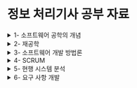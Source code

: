 # 정보 처리기사 공부 자료

<details>
    <summary>1- 소프트웨어 공학의 개념</summary>
1-1) 소프트웨어의 특징<br>
상품성, 복잡성, 변경 가능성, 복제성<br><br>
1-2) 시스템의 개요와 기본요소<br>
입력, 처리, 출력, 제어, 피드백으로 구성(그림 암기)<br>
<img src="https://github.com/sc11046/Capstone/assets/121782720/eb9ab375-6ff5-467d-91f5-93424ca60cf0" width="400" height="300"/><br><br>
1-3) 소프트웨어의 위기<br>
원인 : 개발 비용 증가, 유지 보수 비용<br><br>
2) 소프트웨어 공학<br>
신뢰성 중요<br>
</details>

<details>
    <summary>2- 재공학</summary>
1)재공학<br>
1-1) 소프트웨어 재공학의 장점, 목표, 과정<br>
장점: 프로젝트 실패 위험 감소<br>
목표 유지보수성 향상이 최우선 (잘바꿔서 써먹자)<br>
과정 : 분석->구성->역공학->이식<br><br>
2) 역공학<br>
기존의 있는 것을 재문서화 하는 것<br><br>
3) CASE<br>
소프트엔지니어링을 돕는 자동화 도구<br>
3-1) 기능<br>
개발 신속, 정확 품질 향상<br>
소프트웨어 생명 주기의 전체 단계 연결<br>
시스템의 문서화 및 명세화<br>
개발단계의 표준화<br>
3-2) 장점<br>
비용 절약, 생산성 향상<br>
3-3) 분류<br>
상위 : 요구분석 설계 지원<br>
하위 : 코드 작성, 테스트, 문서화<br>
통합 : 소프트웨어 개발 주기 전체 과정 지원 관리<br><br>
3-4) 요구사항 분석을 위한 CASE도구<br>
SADT : SotfTech사에서 개발 된 CASE를 도와주는 소프트웨어 툴, 시스템 정의, 소프트웨어 요구사항 분석 및 설계 도구, <br>구조적 요구분석을 하기 위해 블록 다이어 그램을 채택하는 자동화 도구<br>
</details>

<details>
    <summary>3- 소프트웨어 개발 방법론</summary>
1) 소프트웨어 설계 방법론<br>
1-1) 소프트웨어 생명주기<br>
타당성 검토-> 개발 계획-> 요구사항 분석-> 설계->구현->테스트->운용->유지보수<br>
1-2) 폭포수 모형의 개요(고전적 생명주기 모형)<br>	
Boehm이 제시, 소규모 소프트웨어 개발에 적합 수정이 어려움<br>
1-3) 나선형 모형 (Spiral 모형) 그림 자주 출제<br>
Boehm이 제시, 위험을 관리하고 최소화가 목적<br>
나선을 따라 돌면서 개발 순서를 반복하여 수행하는 점진적 방식으로 누락된 요구사항을 추가 할 수 있음<br>
<img src="https://github.com/sc11046/Capstone/assets/121782720/977b2ee3-2f45-4f4a-9750-c1e00aa54cbf" width="400" height="300"/><br>
계획 수립-> 위험 분석-> 개발 및 검증-> 고객 평가 <br>
1-4) 하향식과 상향식 설계<br>
하향식 설계 : 제일 상위에 있는 Main User Function에서 시작해 기능을 하위 기능들로 나눠가면서 설계하는 방식 (뿌리->곁가지)<br>
상향식 설계 : 가장 기본적인 컴포넌트를 먼저 설계한 다음 이것을 사용하는 상위 수준의 컴포넌트 설계하는 방식 <br>
1-5) 프로토타입 모형의 개요<br>
개발될 시스템의 견본을 미리 만들어 최종 결과물을 예측하는 모형<br>
개발이 완료되고 문제점을 알 수 있는 폭포수 모형의 단점을 보완하기위한 모형으로 요구사항을 충실히 반영 가능<br>
1- 6) HIPO<br>
입력->처리->출력로 구성되는 시스템 분석 및 설계 시스템 문서화용 기법<br>
가시적 도표(전체적인 기능과 흐름을 볼 수 있음), 총체적 다이어그램, 세부적 다이어그램으로 구성<br>
하향식 소프트웨어 개발을 위한 문서화 도구<br>
1-7) V-모델<br>
폭포수 모형에 시스템 검증과 테스트 작업을 강조한 모델<br>
(그림필수 기억)<br>
<img src="https://github.com/sc11046/Capstone/assets/121782720/7bcc059a-8b6e-4104-ad07-55fece1c8a3e" width="600" height="300"/><br><br>
2) 애자일 개발 방법론<br>
실제로 목표하는대로 만들어 졌는가만 확인하는 방법<br>
종류 : 익스트림 프로그래밍(XP), 스크럼, 린, DSDM, FDD, Crystal, ASD, DAD<br><br>
3) XP<br>
아주 빨리 양질의 소프트웨어 만드는 것<br>
소통, 단순성, 피드백, 용기, 존중<br>
3-1) XP과정<br>
<img src="https://github.com/sc11046/Capstone/assets/121782720/d18b020d-3012-4c11-b7d1-de70f9e0ef33" width="600" height="300"/><br>
Spike : 요구사항 확인<br>
User Stories : 사용자의 요구사항을 시나리오로 표현<br>
Release planing : 몇개의 스토리가 적용되어 부분적으로 기능이 완료된 제품을 제공하는것<br>
iteration : 하나의 릴리즈를 세분화한 단위1~3주 단위로 진행 새로운 요구사항이 들어가는 과정 <br>
Aceeptance Test : 테스트를 통해 만들어지는 것을 확인<br>
Small Release : 작은 단위로 실행할 수 있도록 만드는 것<br>
3-2) XP의 12가지 실천사항<br>
짝프로그래밍 : 한 사람은 개발, 한 사람은 테스트<br>
Planing Game : 게임처럼 선수와 규칙, 목표를 두고 기획<br>
Test Driven : 실제 코드 작성 전 단위 테스트부터 작성 및 수행<br>
Whole Team : 고객 즉 사용자가 프로젝트 팀원으로 속하는 것<br>
Continous integration : 상시 빌드 및 배포상태 유지<br>
Design Improvement : 기븐 변경없이 중복성/복장성 제거<br>
Small Releases : 짧은 주기로 잦은 릴리즈를 함으로써 고객이 변경사항을 볼 수 있게 함<br>
Coding Standards : 소스 코드 작성 포맷과 규칙을 작성<br>
Collective Code Ownership : 팀의 누구라도 코드 수정가능<br>
Simple Design : 가능한 간결한 디자인 상태 유지<br>
Systm Metaphor : 최종적으로 개발되어야 할 시스템의 구조 기술<br>
Sustainable Pace : 개발자에게 너무 과도한 업무 x<br>
3-3) 효과적인 프로젝트 관리를 위한 3대 요소<br>
사람 - 인적 자원<br>
문제 - 문제 인식<br>
프로세스 - 작업 계획<br>
</details>

<details>
    <summary>4- SCRUM</summary>
1) 기본 원리<br>
<img src="https://github.com/sc11046/Capstone/assets/121782720/75ae51e0-74ef-4819-80b3-ced41d234404" width="600" height="300"/><br>
기능 협업을 기준으로 배치된 팀은 스프린트(30일) 단위로 소프트웨어를 개발<br>
요구사항, 아키텍처, 설계가 프로젝트 전반에 걸쳐 잘 나와야함<br><br>
2) 역할<br>
제품 책임자 : 개발 담당자, 요구사항 파악 후 기능 목록 작성, 우선순위 설정<br>
스크럼 마스터 : 업부 배분만 함, 감독의 느낌<br>
스크럼 팀 : 이외 나머지 팀원 기능을 작업 단위로 분류<br>
</details>

<details>
    <summary>5- 현행 시스템 분석</summary>
1)현행 시스템 분석<br>
1-1) 정의와 목적<br>
개발시스템의 개발 범위 이행 방향 확인 가능<br>
1-2) 현행 시스템 파악 절차<br>
1단계 (시스템 구성 파악(회사 조직, 흐름) - 시스템 기능 파악(부서의 대한 기능) )<br>
2단계 (아키텍처(회사의 구성 파악) - 소프트웨어 구성 파악))<br>
3단계 (시스테메 하드웨어 현황 파악 - 네트워크 구성 파악)<br>
1-3) 시스템 아키텍처<br>
시스템 내에서 각각의 구조와 구성 서로 어떻게 움직이는지 짜놓은 것<br>
핵심적인 것이 무엇인지 파악<br>
시스템 전체 구조, 행위, 원리가 어떻게 작동되는지 설명하는 틀 전체적인 조직도<br>
시스템 아키텍처<->소프트웨어 아키텍처 -> 소프트웨어 상세 설계 (상호작용)<br><br>
2) 시스템 및 인터페이스 현황 파악<br>
2-1) 시스템 구성 파악<br>
조직내에 업무를 파악 할 수 있도록 하며, 시스템 내 명칭, 기능 등 주요 기능 명시<br>
2-2) 시스템 기능 파악<br>
각각의 시스템의 기능별로 구분<br>
2-3) 인터페이스 현황 파악<br>
각각의 시스템이 타 단위 업무 시스템과 서로 주고받는 데이터의 연계유형<br>
2-4) EAI<br>
기업 내 모든 어플리케이션 통합 <br>
2-5) FEP(전위처리기)<br>
입력 데이터를 프로세스가 처리하기전에 미리 처리해 시간 단축<br><br>
3) 소프트웨어, 하드웨어, 네트워크 현황 파악<br>
3-1) 소프트웨어 구성 파악<br>
내부의 있는 업무 처리용 소프트웨어의 품명, 용도, 라이선스 방식 파악<br>
3-2) 하드웨어 구성 파악<br>
회사의 설치되어있는 컴퓨터 사양, 서버 이중화 확인<br><br>
4) 플랫폼<br>
기반 시설, 즉 소프트웨어를 만들기 위한 기반<br>
JAVA기반, NET기반 등<br>
4-1) 플랫폼 성능 특성 분석<br>
플랫폼 성능을 파악하고 개선 방향 제시<br>
특성 분석 항목 : 응답 시간. 가용성, 사용률<br>
4-2) 플랫폼 성능 특성 분석 방법<br>
기능테스트 : 현재 시스템 각각의 기능을 테스트<br>
사용자 인터뷰 : 플랫폼의 불편함을 인터뷰<br>
문서 점검 : 플랫폼과 유사한 플랫폼의 기능 자료 분석<br><br>
5) 현행 시스템의 OS분석<br>
안드로이드 기반인지 기반 분석<br>
5-1) 고려사항<br>
분석 항목 : OS종류와 버전, 패치 일자, 백업 주기 분석<br>
고려사항 : 가용성, 성능, 기술 지원, 주변기기, 구축 비용(TCO-돈얼마나 들지)<br>
메모리 누수 : SW가 정상 종료되지 않고 남아 있는 증상<br>
5-2) 오픈소스 라이선스 종류<br>
GNU : 정보를 돈주고 구매하는 것을 반대 ex)리눅스<br>
GUN GPLv1 : 소스 코드를 공개 하지않고 바이너리만 배포하는 것을 금지, 사용하기 쉬운 코드를 같이 배포<br>
BSD : 아무나 개작 가능 수정한 것을 제한 없이 배포 가능<br>
Apache 2.0 :  SW적용을 위해 제공하는 라이선스 ex) HADOOP<br><br>
6) 현행 시스템 DBMS 분석<br>
6-1)DBMS : 데이터 베이스 관리 하는 시스템<br>
종속성(강제해서 끌고 다니는 것)과 중복성의 문제를 해결하기 위해 제안된 시스템<br>
모든 응용 프로그램들이 데이터베이스를 공유 할 수 있도록 관리<br>
6-2) 현행 시스템 DBMS분석<br>
DBMS종류, 버전 등을 분석<br>
6-3) 고려사항<br>
가용성, 성능 기술지원, 상호 호환성, 구축 비용<br>
</details>

<details>
    <summary>6- 요구 사항 개발</summary>
1) 요구사항 개발<br>
요구하는 것을 정확히 파악<br>
1-1) 요구공학<br>
원하는 것을 어떻게 하면 뽑아 낼 수 있는지<br>
자료 흐름도, 자료 사전 등을 활용해 소단위 명세서로 구축 (세분화해서 파악)<br>
1-2) 요구공학 목적<br>
고객과 개발자간의 의사소통의 도구로 활용<br>
누락 방지, 상호 이해 오류 제거<br>
요구사항 변경 이력 관리를 통해 개발 비용 및 시간 절약<br>
1-3) 요구사항 베이스라인<br>
이해 관계자간의 협의에 의해 결정되야함 기준선에 맞게 개발해야됨<br>
1-4) 요구공학 프로세스<br>
요구사항 분석해 검증하는 진행 순서 의미<br>
요구사항을 체계적으로 도출해야됨<br>
결과를 명세서에 정리 <br>
경제성, 기술성, 적법성, 대안성 등 타당성 조사가 선행되어야 함<br>
1-5) SWEBOK에 따른 요구사항 개발 프로세스<br>
요구사항 추출->요구사항 분석->요구사항 명세->요구사항 검증<br>
1-6) 요구사항 도출<br>
소프트웨어가 해결해야되는 문제 이해와 현재 상태 파악<br>
문제 정의 후 문제 해결과 목표를 도출<br>
이해관계자가 식별되며 개발팀과 고객도 포함<br>
요구사항 도출기법(시험 나옴) : 고객의 발표, 문서 조사, 설문, 업무 절차 및 양식 조사,<br>
브레인스토밍, 워크숍, 인터뷰, 관찰 및 모델의 프로토타이핑, Use Case, 벤치마킹, BPR(업무 재설계),RFP(제안요청서)<br>
1-7) 요구사항 분석<br>
요구사항이 실제 무엇인지 걸러내는 단계<br>
요구분석을 위한 기법 : 사용자 의건 청취, 사용자 인터뷰, 현재 사용중인 각종 문서 분석과 중재, 관찰 및 모델 작성 기술, 설문 조사를 통한 의견 수렴<br>
1-8) 요구사항 분석 단계 <br>
문제인식 : 인터뷰, 설문 조사 등 을 활용해 요구 사항 파악<br>
전개 : 파악한 문제를 자세히 조사하는 작업<br>
평가와 종합 : 요구들을 다이어그램이나 자동화 도구를 이용해 종합하는 과정<br>
검토 : 요구분석 작업의 내용을 검토, 재정리하는 과정<br>
문서화 : 요구사항 분석 내용을 문서로 만드는 단계<br>
1-9) 요구사항 분류<br>
기술 내용에 따른 분류 : 기능 요구사항, 비기능(기능을 서포트) 요구사항<br>
1-10) 요구 사항 분류 기준<br>
요구사항 중 우선순위 여부 확인<br>
1-11) 기능적 요구사항 vs 비기능적 요구사항<br>
기능적 요구사항 : 실제로 어떻게 동작하는지 <br>
비기능적 요구사항 : 부수적으로 필요한 것 ,성능, 보안, 품질 , 안정성<br>
1-12) 요구사항 명세 기법<br>
		정형 명세(정해짐)	비정형 명세(안 정해짐)<br>
기법  수학적/모델링 기반		상태/기능/객체 중심 명세 기법, 자연어 기반<br>
종류  Z, VDM,LOTOS,CSP,CCS 	FSM,SADT,USECASE<br>
장점 시스템 요구 특성 간결		명세 작성 이해 용이, 의사소통 방법 다양<br>
단점 낮은 이해도 이해관계자 부담  불충분한 명세 가능 모호성<br>
1-13) 요구사항 명세 속성(시험 가능성)<br>
정확성, 명확성, 완전성, 일관성, 수정 용이성, 추적성<br>
1-14) 요구사항 확인<br>
요구사항 분석 단계이후 문서로 만들어진 내용을 확인하고 검증하는 단계<br>
요구사항 관리 도구의 필요성(시험 가능성) : 요구사항 변경으로 인한 비용 편익 분석, 요구사항 변경의 추적, 변경에 따른 영향 평가<br>
1-15) 형상 관리<br>
개발 단계에서 도출되는 프로그램, 문서, 데이터 등 모든 자료의 변경을 관리 함으로써 버전 관리를 하는 것<br>
1-16) 요구사항 할당<br>
요구사항 분석 후 각각 필요한 위치에 할당<br>
1-17) 정형 분석<br>
구문과 형식적으로 정의된 의미를 지닌 언어로 요구사항 표현<br><br>
2) 요구사항 확인 기법<br>
2-1) 확인 기법 종류<br>
프로토타이핑, 모델 검증, 요구사항 검토, 인수 테스트<br>
2-2) 프로토 타이핑<br>
요구사항을 토대로 프로토타입을 제작해 대상 시스템과 비교하면서 개발 중에 도출되는 요구사항을 재작성<br>
절차 : 요구사항 분석 단계-> 프로토타입 설계단계 -> 프로토타입 개발 단계-> 고객의 평가 단계-> 프로토타입 정제 단계->완제품 생산 단계<br>
장점 : 피드백 가능, 빠른 반복 제작을 통해 발전 가능<br>
단점 : 품질이 구림, 비용 발생<br>
2-3) 모델 검증<br>
모델의 품질을 검증<br>
정적 분석: 코드 확인, 일관성있는지 확인<br>
동적 분석: 실행 해서 확인<br>
2-4) 인수 테스트<br>
실제 고객에게 전달하고 요구사항이 맞는지 확인<br>
종류 : 계약 인수, 규정 인수, 알파 검사, 베타 검사, 사용자 인수 테스트 , 운영 인수 테스트<br>
</details>







